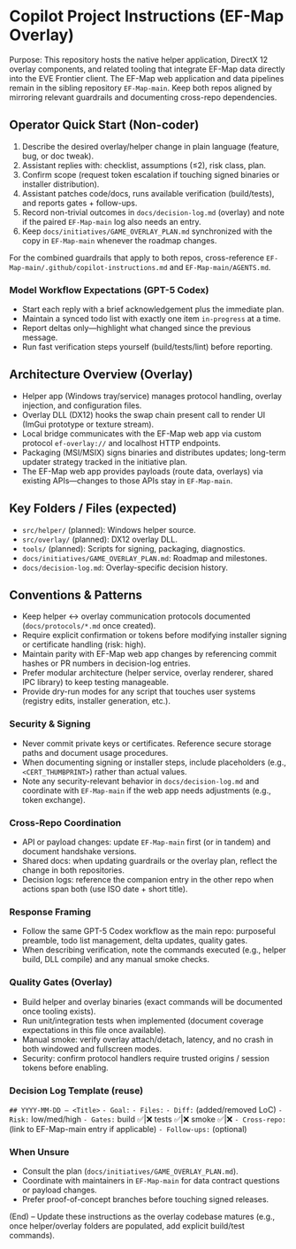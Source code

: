 # Copilot Project Instructions (EF-Map Overlay)

Purpose: This repository hosts the native helper application, DirectX 12 overlay components, and related tooling that integrate EF-Map data directly into the EVE Frontier client. The EF-Map web application and data pipelines remain in the sibling repository `EF-Map-main`. Keep both repos aligned by mirroring relevant guardrails and documenting cross-repo dependencies.

## Operator Quick Start (Non-coder)
1. Describe the desired overlay/helper change in plain language (feature, bug, or doc tweak).
2. Assistant replies with: checklist, assumptions (≤2), risk class, plan.
3. Confirm scope (request token escalation if touching signed binaries or installer distribution).
4. Assistant patches code/docs, runs available verification (build/tests), and reports gates + follow-ups.
5. Record non-trivial outcomes in `docs/decision-log.md` (overlay) and note if the paired `EF-Map-main` log also needs an entry.
6. Keep `docs/initiatives/GAME_OVERLAY_PLAN.md` synchronized with the copy in `EF-Map-main` whenever the roadmap changes.

For the combined guardrails that apply to both repos, cross-reference `EF-Map-main/.github/copilot-instructions.md` and `EF-Map-main/AGENTS.md`.

### Model Workflow Expectations (GPT-5 Codex)
- Start each reply with a brief acknowledgement plus the immediate plan.
- Maintain a synced todo list with exactly one item `in-progress` at a time.
- Report deltas only—highlight what changed since the previous message.
- Run fast verification steps yourself (build/tests/lint) before reporting.

## Architecture Overview (Overlay)
- Helper app (Windows tray/service) manages protocol handling, overlay injection, and configuration files.
- Overlay DLL (DX12) hooks the swap chain present call to render UI (ImGui prototype or texture stream).
- Local bridge communicates with the EF-Map web app via custom protocol `ef-overlay://` and localhost HTTP endpoints.
- Packaging (MSI/MSIX) signs binaries and distributes updates; long-term updater strategy tracked in the initiative plan.
- The EF-Map web app provides payloads (route data, overlays) via existing APIs—changes to those APIs stay in `EF-Map-main`.

## Key Folders / Files (expected)
- `src/helper/` (planned): Windows helper source.
- `src/overlay/` (planned): DX12 overlay DLL.
- `tools/` (planned): Scripts for signing, packaging, diagnostics.
- `docs/initiatives/GAME_OVERLAY_PLAN.md`: Roadmap and milestones.
- `docs/decision-log.md`: Overlay-specific decision history.

## Conventions & Patterns
- Keep helper ↔ overlay communication protocols documented (`docs/protocols/*.md` once created).
- Require explicit confirmation or tokens before modifying installer signing or certificate handling (risk: high).
- Maintain parity with EF-Map web app changes by referencing commit hashes or PR numbers in decision-log entries.
- Prefer modular architecture (helper service, overlay renderer, shared IPC library) to keep testing manageable.
- Provide dry-run modes for any script that touches user systems (registry edits, installer generation, etc.).

### Security & Signing
- Never commit private keys or certificates. Reference secure storage paths and document usage procedures.
- When documenting signing or installer steps, include placeholders (e.g., `<CERT_THUMBPRINT>`) rather than actual values.
- Note any security-relevant behavior in `docs/decision-log.md` and coordinate with `EF-Map-main` if the web app needs adjustments (e.g., token exchange).

### Cross-Repo Coordination
- API or payload changes: update `EF-Map-main` first (or in tandem) and document handshake versions.
- Shared docs: when updating guardrails or the overlay plan, reflect the change in both repositories.
- Decision logs: reference the companion entry in the other repo when actions span both (use ISO date + short title).

### Response Framing
- Follow the same GPT-5 Codex workflow as the main repo: purposeful preamble, todo list management, delta updates, quality gates.
- When describing verification, note the commands executed (e.g., helper build, DLL compile) and any manual smoke checks.

### Quality Gates (Overlay)
- Build helper and overlay binaries (exact commands will be documented once tooling exists).
- Run unit/integration tests when implemented (document coverage expectations in this file once available).
- Manual smoke: verify overlay attach/detach, latency, and no crash in both windowed and fullscreen modes.
- Security: confirm protocol handlers require trusted origins / session tokens before enabling.

### Decision Log Template (reuse)
`## YYYY-MM-DD – <Title>`
`- Goal:`
`- Files:`
`- Diff:` (added/removed LoC)
`- Risk:` low/med/high
`- Gates:` build ✅|❌ tests ✅|❌ smoke ✅|❌
`- Cross-repo:` (link to EF-Map-main entry if applicable)
`- Follow-ups:` (optional)

### When Unsure
- Consult the plan (`docs/initiatives/GAME_OVERLAY_PLAN.md`).
- Coordinate with maintainers in `EF-Map-main` for data contract questions or payload changes.
- Prefer proof-of-concept branches before touching signed releases.

(End) – Update these instructions as the overlay codebase matures (e.g., once helper/overlay folders are populated, add explicit build/test commands).
